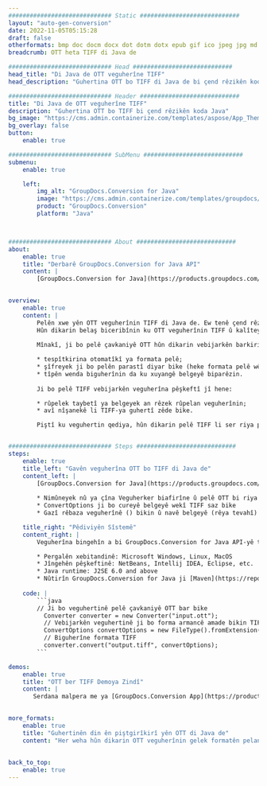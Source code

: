 ```yaml
---
############################# Static ############################
layout: "auto-gen-conversion"
date: 2022-11-05T05:15:28
draft: false
otherformats: bmp doc docm docx dot dotm dotx epub gif ico jpeg jpg md odt ott pdf png psd rtf tex tif tiff txt xps
breadcrumb: OTT heta TIFF di Java de

############################# Head ############################
head_title: "Di Java de OTT veguherîne TIFF"
head_description: "Guhertina OTT bo TIFF di Java de bi çend rêzikên kodê. Zêdetirî 160 formatên pelan bi karanîna API-ya veguherîna belgeya GroupDocs ji bo Java veguherînin"

############################# Header ############################
title: "Di Java de OTT veguherîne TIFF"
description: "Guhertina OTT bo TIFF bi çend rêzikên koda Java"
bg_image: "https://cms.admin.containerize.com/templates/aspose/App_Themes/V3/images/bg/header1.png"
bg_overlay: false
button:
    enable: true

############################# SubMenu ############################
submenu:
    enable: true

    left:
        img_alt: "GroupDocs.Conversion for Java"
        image: "https://cms.admin.containerize.com/templates/groupdocs/images/product-logos/90x90-noborder/groupdocs-conversion-java.png"
        product: "GroupDocs.Conversion"
        platform: "Java"



############################# About ############################
about:
    enable: true
    title: "Derbarê GroupDocs.Conversion for Java API"
    content: |
        [GroupDocs.Conversion for Java](https://products.groupdocs.com/conversion/java/) API-ya veguherîna pelê ya pêşkeftî ye ku ji bo veguheztina di navbera formatên wêne û belgeyên populer ên wekî Microsoft Office, OpenDocument, PDF, HTML, email, CAD de ye. û hê bêtir bi tenê çend rêzikên kodê. API-ya xwecihî bixweber formatên belgeyên orîjînal tespît dike û ji bo xweşkirina belgeyên veguheztin gelek vebijarkan pêşkêşî dike. Digel fonksiyona derxistina agahdariya ji belgeyek, ew ji hêla xwerû ve cachkirina encamên veguheztinê li dîska herêmî jî piştgirî dike. Lêbelê, her celeb hilanîna cache dikare bi pêkanîna navgînên guncan ve were piştgirî kirin - Amazon S3, Dropbox, Google Drive, Windows Azure, Reddis, an yên din.
    

overview:
    enable: true
    content: |
        Pelên xwe yên OTT veguherînin TIFF di Java de. Ew tenê çend rêzikên koda Java li ser her platformek bijartina we digire, wek Windows, Linux, macOS.
        Hûn dikarin belaş biceribînin ku OTT veguherînin TIFF û kalîteya encamên veguhertinê binirxînin. Li gel skrîptên guheztina pelan ên hêsan, hûn dikarin vebijarkên sofîstîketir ji bo barkirina pelê çavkaniyê OTT û hilanîna derana TIFF biceribînin. 
        
        Mînakî, ji bo pelê çavkaniyê OTT hûn dikarin vebijarkên barkirinê yên jêrîn bikar bînin:

        * tespîtkirina otomatîkî ya formata pelê;
        * şîfreyek ji bo pelên parastî diyar bike (heke formata pelê wê piştgirî dike);
        * tîpên wenda biguherînin da ku xuyangê belgeyê biparêzin.
        
        Ji bo pelê TIFF vebijarkên veguherîna pêşkeftî jî hene:

        * rûpelek taybetî ya belgeyek an rêzek rûpelan veguherînin;
        * avî nîşanekê li TIFF-ya guhertî zêde bike.

        Piştî ku veguhertin qediya, hûn dikarin pelê TIFF li ser riya pelê xweya herêmî an jî hilanîna partiya sêyem wekî FTP, Amazon S3, Google Drive, Dropbox hwd. Ji kerema xwe bala xwe bidin - veguherînin OTT ji bo TIFF, hûn ne hewce ne ku hûn nermalava zêde saz bikin, wek MS Office, Open Office, Adobe Acrobat Reader hwd.


############################# Steps ############################
steps:
    enable: true
    title_left: "Gavên veguherîna OTT bo TIFF di Java de"
    content_left: |
        [GroupDocs.Conversion for Java](https://products.groupdocs.com/conversion/java/) destûrê dide pêşdebiran ku bi çend rêzikên kodê bi hêsanî pelê OTT veguherînin TIFF.
        
        * Nimûneyek nû ya çîna Veguherker biafirîne û pelê OTT bi riya tevahî bar bike.
        * ConvertOptions ji bo cureyê belgeyê wekî TIFF saz bike
        * Gazî rêbaza veguherînê () bikin û navê belgeyê (rêya tevahî) û formata (TIFF) wekî pîvan derbas bikin.

    title_right: "Pêdiviyên Sîstemê"
    content_right: |
        Veguherîna bingehîn a bi GroupDocs.Conversion for Java API-yê tenê bi çend rêzikên kodê dikare were kirin. API-yên me li ser hemî platformên sereke û pergalên xebitandinê têne piştgirî kirin. Berî ku hûn koda jêrîn bicîh bikin, pê ewle bine ku we şertên jêrîn li ser pergala we hatine saz kirin.

        * Pergalên xebitandinê: Microsoft Windows, Linux, MacOS
        * Jîngehên pêşkeftinê: NetBeans, Intellij IDEA, Eclipse, etc.
        * Java runtime: J2SE 6.0 and above
        * Nûtirîn GroupDocs.Conversion for Java ji [Maven](https://repository.groupdocs.com/webapp/#/artifacts/browse/tree/General/repo/com/groupdocs/groupdocs-conversion) bistînin
         
    code: |
        ```java    
        // Ji bo veguhertinê pelê çavkaniyê OTT bar bike
          Converter converter = new Converter("input.ott");
          // Vebijarkên veguhertinê ji bo forma armancê amade bikin TIFF
          ConvertOptions convertOptions = new FileType().fromExtension("tiff").getConvertOptions();
          // Biguherîne formata TIFF
          converter.convert("output.tiff", convertOptions);
        ```

demos:
    enable: true
    title: "OTT ber TIFF Demoya Zindî"
    content: |
       Serdana malpera me ya [GroupDocs.Conversion App](https://products.groupdocs.app/conversion/family) bikin û niha veguhertina OTT berbi TIFF biceribînin. Demoya belaş xwedî feydeyên jêrîn e
          

more_formats:
    enable: true
    title: "Guhertinên din ên piştgirîkirî yên OTT di Java de"
    content: "Her weha hûn dikarin OTT veguherînin gelek formatên pelan ên din. Ji kerema xwe lîsteya jêrîn bibînin."
       
       
back_to_top:
    enable: true
---
```

